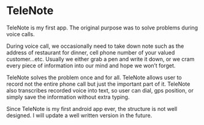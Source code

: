 TeleNote
========
TeleNote is my first app. The original purpose was to solve problems during voice calls.

During voice call, we occasionally need to take down note such as the address of restaurant for dinner, cell phone number of your valued customer…etc.
Usually we either grab a pen and write it down, or we cram every piece of information into our mind and hope we won’t forget.

TeleNote solves the problem once and for all. TeleNote allows user to record not the entire phone call but just the important part of it. TeleNote also transcribes recorded voice into text, so user can dial, gps position, or simply save the information without extra typing.

Since TeleNote is my first android app ever, the structure is not well designed. I will update a well written version in the future.
